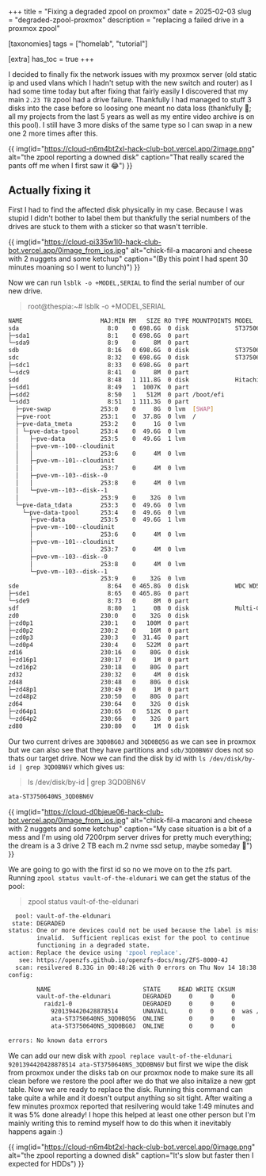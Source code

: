 +++
title = "Fixing a degraded zpool on proxmox"
date = 2025-02-03
slug = "degraded-zpool-proxmox"
description = "replacing a failed drive in a proxmox zpool"

[taxonomies]
tags = ["homelab", "tutorial"]

[extra]
has_toc = true
+++

I decided to finally fix the network issues with my proxmox server (old static ip and used vlans which I hadn't setup with the new switch and router) as I had some time today but after fixing that fairly easily I discovered that my main `2.23 TB` zpool had a drive failure. Thankfully I had managed to stuff 3 disks into the case before so loosing one meant no data loss (thankfully 😬; all my projects from the last 5 years as well as my entire video archive is on this pool). I still have 3 more disks of the same type so I can swap in a new one 2 more times after this.

{{ img(id="https://cloud-n6m4bt2xl-hack-club-bot.vercel.app/2image.png" alt="the zpool reporting a downed disk" caption="That really scared the pants off me when I first saw it 😂") }}

## Actually fixing it 

First I had to find the affected disk physically in my case. Because I was stupid I didn't bother to label them but thankfully the serial numbers of the drives are stuck to them with a sticker so that wasn't terrible.

{{ img(id="https://cloud-pi335w1l0-hack-club-bot.vercel.app/0image_from_ios.jpg" alt="chick-fil-a macaroni and cheese with 2 nuggets and some ketchup" caption="(By this point I had spent 30 minutes moaning so I went to lunch)") }}

Now we can run `lsblk -o +MODEL,SERIAL` to find the serial number of our new drive.

> root@thespia:~# lsblk -o +MODEL,SERIAL
```bash
NAME                      MAJ:MIN RM   SIZE RO TYPE MOUNTPOINTS MODEL                   SERIAL
sda                         8:0    0 698.6G  0 disk             ST3750640NS             3QD0BG0J
├─sda1                      8:1    0 698.6G  0 part
└─sda9                      8:9    0     8M  0 part
sdb                         8:16   0 698.6G  0 disk             ST3750640NS             3QD0BN6V
sdc                         8:32   0 698.6G  0 disk             ST3750640NS             3QD0BQ5G
├─sdc1                      8:33   0 698.6G  0 part
└─sdc9                      8:41   0     8M  0 part
sdd                         8:48   1 111.8G  0 disk             Hitachi HTS543212L9SA02 090130FBEB00LGGJ35RF
├─sdd1                      8:49   1  1007K  0 part
├─sdd2                      8:50   1   512M  0 part /boot/efi
└─sdd3                      8:51   1 111.3G  0 part
  ├─pve-swap              253:0    0     8G  0 lvm  [SWAP]
  ├─pve-root              253:1    0  37.8G  0 lvm  /
  ├─pve-data_tmeta        253:2    0     1G  0 lvm
  │ └─pve-data-tpool      253:4    0  49.6G  0 lvm
  │   ├─pve-data          253:5    0  49.6G  1 lvm
  │   ├─pve-vm--100--cloudinit
  │   │                   253:6    0     4M  0 lvm
  │   ├─pve-vm--101--cloudinit
  │   │                   253:7    0     4M  0 lvm
  │   ├─pve-vm--103--disk--0
  │   │                   253:8    0     4M  0 lvm
  │   └─pve-vm--103--disk--1
  │                       253:9    0    32G  0 lvm
  └─pve-data_tdata        253:3    0  49.6G  0 lvm
    └─pve-data-tpool      253:4    0  49.6G  0 lvm
      ├─pve-data          253:5    0  49.6G  1 lvm
      ├─pve-vm--100--cloudinit
      │                   253:6    0     4M  0 lvm
      ├─pve-vm--101--cloudinit
      │                   253:7    0     4M  0 lvm
      ├─pve-vm--103--disk--0
      │                   253:8    0     4M  0 lvm
      └─pve-vm--103--disk--1
                          253:9    0    32G  0 lvm
sde                         8:64   0 465.8G  0 disk             WDC WD5000AAKS-65YGA0   WD-WCAS83511331
├─sde1                      8:65   0 465.8G  0 part
└─sde9                      8:73   0     8M  0 part
sdf                         8:80   1     0B  0 disk             Multi-Card              20120926571200000
zd0                       230:0    0    32G  0 disk
├─zd0p1                   230:1    0   100M  0 part
├─zd0p2                   230:2    0    16M  0 part
├─zd0p3                   230:3    0  31.4G  0 part
└─zd0p4                   230:4    0   522M  0 part
zd16                      230:16   0    80G  0 disk
├─zd16p1                  230:17   0     1M  0 part
└─zd16p2                  230:18   0    80G  0 part
zd32                      230:32   0     4M  0 disk
zd48                      230:48   0    80G  0 disk
├─zd48p1                  230:49   0     1M  0 part
└─zd48p2                  230:50   0    80G  0 part
zd64                      230:64   0    32G  0 disk
├─zd64p1                  230:65   0   512K  0 part
└─zd64p2                  230:66   0    32G  0 part
zd80                      230:80   0     1M  0 disk
```

Our two current drives are `3QD0BG0J` and `3QD0BQ5G` as we can see in proxmox but we can also see that they have partitions and `sdb/3QD0BN6V` does not so thats our target drive. Now we can find the disk by id with `ls /dev/disk/by-id | grep 3QD0BN6V` which gives us:

> ls /dev/disk/by-id | grep 3QD0BN6V
```bash
ata-ST3750640NS_3QD0BN6V
```

{{ img(id="https://cloud-d0bjeue06-hack-club-bot.vercel.app/0image_from_ios.jpg" alt="chick-fil-a macaroni and cheese with 2 nuggets and some ketchup" caption="My case situation is a bit of a mess and I'm using old 7200rpm server drives for pretty much everything; the dream is a 3 drive 2 TB each m.2 nvme ssd setup, maybe someday 🤷") }}

We are going to go with the first id so no we move on to the zfs part. Running `zpool status vault-of-the-eldunari` we can get the status of the pool:

> zpool status vault-of-the-eldunari
```bash
  pool: vault-of-the-eldunari
 state: DEGRADED
status: One or more devices could not be used because the label is missing or
        invalid.  Sufficient replicas exist for the pool to continue
        functioning in a degraded state.
action: Replace the device using 'zpool replace'.
   see: https://openzfs.github.io/openzfs-docs/msg/ZFS-8000-4J
  scan: resilvered 8.33G in 00:48:26 with 0 errors on Thu Nov 14 18:38:03 2024
config:

        NAME                          STATE     READ WRITE CKSUM
        vault-of-the-eldunari         DEGRADED     0     0     0
          raidz1-0                    DEGRADED     0     0     0
            9201394420428878514       UNAVAIL      0     0     0  was /dev/disk/by-id/ata-ST3750640NS_3QD0BM29-part1
            ata-ST3750640NS_3QD0BQ5G  ONLINE       0     0     0
            ata-ST3750640NS_3QD0BG0J  ONLINE       0     0     0

errors: No known data errors
```

We can add our new disk with `zpool replace vault-of-the-eldunari 9201394420428878514 ata-ST3750640NS_3QD0BN6V` but first we wipe the disk from proxmox under the disks tab on our proxmox node to make sure its all clean before we restore the pool after we do that we also initalize a new gpt table. Now we are ready to replace the disk. Running this command can take quite a while and it doesn't output anything so sit tight. After waiting a few minutes proxmox reported that resilvering would take 1:49 minutes and it was 5% done already! I hope this helped at least one other person but I'm mainly writing this to remind myself how to do this when it inevitably happens again :)

{{ img(id="https://cloud-n6m4bt2xl-hack-club-bot.vercel.app/0image.png" alt="the zpool reporting a downed disk" caption="It's slow but faster then I expected for HDDs") }}
